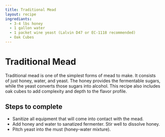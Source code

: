 ```yaml
---
title: Traditional Mead
layout: recipe
ingrediants:
  - 3-4 lbs honey
  - 1 gallon water
  - 1 packet wine yeast (Lalvin D47 or EC-1118 recommended)
  - Oak Cubes
---
```


# Traditional Mead
Traditional mead is one of the simplest forms of mead to make. It consists of just honey, water, and yeast. The honey provides the fermentable sugars, while the yeast converts those sugars into alcohol. This recipe also includes oak cubes to add complexity and depth to the flavor profile.

## Steps to complete
- Sanitize all equipment that will come into contact with the mead.
- Add honey and water to sanatized fermenter. Stir well to dissolve honey.
- Pitch yeast into the must (honey-water mixture).


